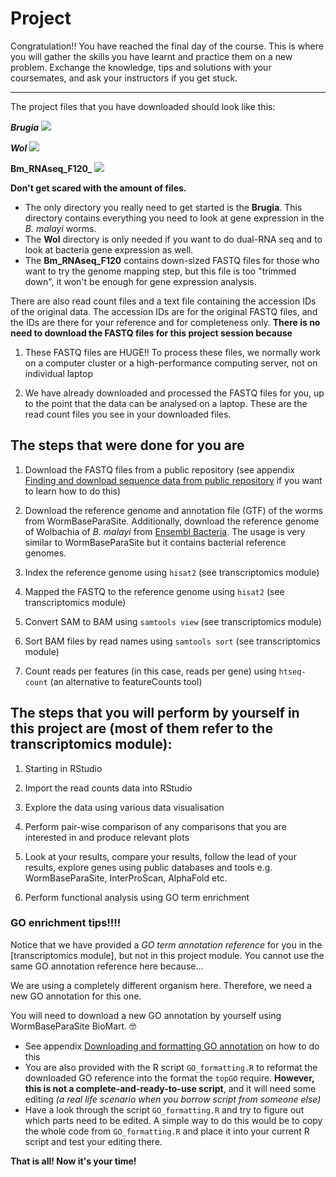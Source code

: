 # Project 

Congratulation!! You have reached the final day of the course. This is where you will gather the skills you have learnt and practice them on a new problem. Exchange the knowledge, tips and solutions with your coursemates, and ask your instructors if you get stuck.  

---

The project files that you have downloaded should look like this:

**_Brugia_**
![](./figures/proj4files.png)


**_Wol_**
![](./figures/proj4files2.png)


**Bm_RNAseq_F120_**
![](./figures/proj4files3.png)


**Don't get scared with the amount of files.** 
- The only directory you really need to get started is the **Brugia**. This directory contains everything you need to look at gene expression in the _B. malayi_ worms. 
- The **Wol** directory is only needed if you want to do dual-RNA seq and to look at bacteria gene expression as well. 
- The **Bm_RNAseq_F120** contains down-sized FASTQ files for those who want to try the genome mapping step, but this file is too "trimmed down", it won't be enough for gene expression analysis. 

There are also read count files and a text file containing the accession IDs of the original data.
The accession IDs are for the original FASTQ files, and the IDs are there for your reference and for completeness only. **There is no need to download the FASTQ files for this project session because**

1)	These FASTQ files are HUGE!! To process these files, we normally work on a computer cluster or a high-performance computing server, not on individual laptop

2)	We have already downloaded and processed the FASTQ files for you, up to the point that the data can be analysed on a laptop. These are the read count files you see in your downloaded files. 


## The steps that were done for you are
1)	Download the FASTQ files from a public repository (see appendix [Finding and download sequence data from public repository](https://wcscourses.github.io/HelminthBioinformatics_2023/manuals/other_information/Sequence_data_on_public_repo.html) if you want to learn how to do this)

2)	Download the reference genome and annotation file (GTF) of the worms from WormBaseParaSite. Additionally, download the reference genome of Wolbachia of _B. malayi_ from [Ensembl Bacteria](http://bacteria.ensembl.org/index.html). The usage is very similar to WormBaseParaSite but it contains bacterial reference genomes. 

3)	Index the reference genome using `hisat2` (see transcriptomics module)

4)	Mapped the FASTQ to the reference genome using `hisat2` (see transcriptomics module)

5)	Convert SAM to BAM using `samtools view` (see transcriptomics module)

6)	Sort BAM files by read names using `samtools sort` (see transcriptomics module)

7)	Count reads per features (in this case, reads per gene) using `htseq-count` (an alternative to featureCounts tool)

## The steps that you will perform by yourself in this project are (most of them refer to the transcriptomics module):
1)	Starting in RStudio

2)	Import the read counts data into RStudio

3)	Explore the data using various data visualisation

4)	Perform pair-wise comparison of any comparisons that you are interested in and produce relevant plots

5)	Look at your results, compare your results, follow the lead of your results, explore genes using public databases and tools e.g. WormBaseParaSite, InterProScan, AlphaFold etc. 

6)	Perform functional analysis using GO term enrichment

### GO enrichment tips!!!! 
Notice that we have provided a _GO term annotation reference_ for you in the [transcriptomics module], but not in this project module. You cannot use the same GO annotation reference here because...

We are using a completely different organism here. Therefore, we need a new GO annotation for this one. 

You will need to download a new GO annotation by yourself using WormBaseParaSite BioMart. 🤓

- See appendix [Downloading and formatting GO annotation](https://wcscourses.github.io/HelminthBioinformatics_2023/manuals/other_information/GO_ref_download_and_formatting.html) on how to do this
- You are also provided with the R script `GO_formatting.R` to reformat the downloaded GO reference into the format the `topGO` require. **However, this is not a complete-and-ready-to-use script**, and it will need some editing _(a real life scenario when you borrow script from someone else)_ 
- Have a look through the script `GO_formatting.R` and try to figure out which parts need to be edited. A simple way to do this would be to copy the whole code from `GO_formatting.R` and place it into your current R script and test your editing there. 

**That is all! Now it's your time!**
